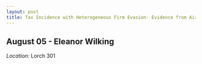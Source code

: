 ```yaml
---
layout: post
title: Tax Incidence with Heterogeneous Firm Evasion- Evidence from Airbnb Remittance Agreements
---
```

## August 05 - Eleanor Wilking

*Location:* Lorch 301




